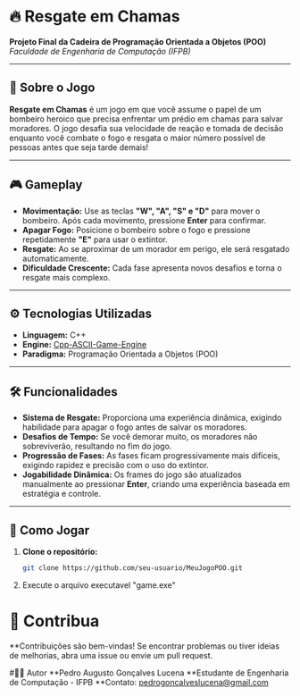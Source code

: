 # 🔥 Resgate em Chamas

**Projeto Final da Cadeira de Programação Orientada a Objetos (POO)**  
*Faculdade de Engenharia de Computação (IFPB)*

---

## 🧯 Sobre o Jogo

**Resgate em Chamas** é um jogo em que você assume o papel de um bombeiro heroico que precisa enfrentar um prédio em chamas para salvar moradores. O jogo desafia sua velocidade de reação e tomada de decisão enquanto você combate o fogo e resgata o maior número possível de pessoas antes que seja tarde demais!

---

## 🎮 Gameplay

- **Movimentação:** Use as teclas **"W", "A", "S" e "D"** para mover o bombeiro. Após cada movimento, pressione **Enter** para confirmar.
- **Apagar Fogo:** Posicione o bombeiro sobre o fogo e pressione repetidamente **"E"** para usar o extintor.
- **Resgate:** Ao se aproximar de um morador em perigo, ele será resgatado automaticamente.
- **Dificuldade Crescente:** Cada fase apresenta novos desafios e torna o resgate mais complexo.

---

## ⚙️ Tecnologias Utilizadas

- **Linguagem:** C++  
- **Engine:** [Cpp-ASCII-Game-Engine](https://github.com/victorHSS/Cpp-ASCII-Game-Engine)  
- **Paradigma:** Programação Orientada a Objetos (POO)

---

## 🛠️ Funcionalidades

- **Sistema de Resgate:** Proporciona uma experiência dinâmica, exigindo habilidade para apagar o fogo antes de salvar os moradores.  
- **Desafios de Tempo:** Se você demorar muito, os moradores não sobreviverão, resultando no fim do jogo.  
- **Progressão de Fases:** As fases ficam progressivamente mais difíceis, exigindo rapidez e precisão com o uso do extintor.  
- **Jogabilidade Dinâmica:** Os frames do jogo são atualizados manualmente ao pressionar **Enter**, criando uma experiência baseada em estratégia e controle.

---

## 🚀 Como Jogar

1. **Clone o repositório:**
   ```bash
   git clone https://github.com/seu-usuario/MeuJogoPOO.git
2. Execute o arquivo executavel "game.exe"

# 🌟 Contribua
**Contribuições são bem-vindas! Se encontrar problemas ou tiver ideias de melhorias, abra uma issue ou envie um pull request.


#👩‍💻 Autor
**Pedro Augusto Gonçalves Lucena
**Estudante de Engenharia de Computação - IFPB
**Contato: pedrogoncalveslucena@gmail.com
